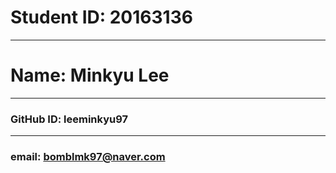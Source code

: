 # **Student ID: 20163136**
---
# **Name: Minkyu Lee**
---
### **GitHub ID: leeminkyu97**
---
### **email: [bomblmk97@naver.com](bomblmk97@naver.com)**
